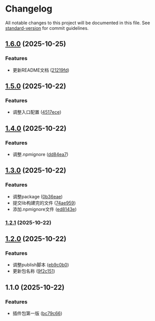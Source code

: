 # Changelog

All notable changes to this project will be documented in this file. See [standard-version](https://github.com/conventional-changelog/standard-version) for commit guidelines.

## [1.6.0](https://github.com/<owner>/<repo>/compare/v1.5.0...v1.6.0) (2025-10-25)


### Features

* 更新README文档 ([21219fd](https://github.com/<owner>/<repo>/commit/21219fd6b0c830f7d521b14296c4b1970c6c571d))

## [1.5.0](https://github.com/SquabbyZ/umi-clone-file-gitlab/compare/v1.4.0...v1.5.0) (2025-10-22)


### Features

* 调整入口配置 ([4517ece](https://github.com/SquabbyZ/umi-clone-file-gitlab/commit/4517ece6970a9dfa3b3bd9bd9e265153fb32d81c))

## [1.4.0](https://github.com/SquabbyZ/umi-clone-file-gitlab/compare/v1.3.0...v1.4.0) (2025-10-22)


### Features

* 调整.npmignore ([dd84ea7](https://github.com/SquabbyZ/umi-clone-file-gitlab/commit/dd84ea7f7723e4fb4730650a45c2bad49ab326f0))

## [1.3.0](https://github.com/SquabbyZ/umi-clone-file-gitlab/compare/v1.2.1...v1.3.0) (2025-10-22)


### Features

* 调整package ([0b36eae](https://github.com/SquabbyZ/umi-clone-file-gitlab/commit/0b36eaeba8dccc53ffafac0477524da288a715f0))
* 提交lib构建完的文件 ([74ae959](https://github.com/SquabbyZ/umi-clone-file-gitlab/commit/74ae9596bfb1d364599ea28a35f0a0dd13b73b40))
* 添加.npmignore文件 ([ed8143e](https://github.com/SquabbyZ/umi-clone-file-gitlab/commit/ed8143e79dc02a8297f8fd47821bb6c9494fb60f))

### [1.2.1](https://github.com/SquabbyZ/umi-clone-file-gitlab/compare/v1.2.0...v1.2.1) (2025-10-22)

## [1.2.0](https://github.com/SquabbyZ/umi-clone-file-gitlab/compare/v1.1.0...v1.2.0) (2025-10-22)


### Features

* 调整publish脚本 ([eb9c0b0](https://github.com/SquabbyZ/umi-clone-file-gitlab/commit/eb9c0b0eab5dd750702fca4c9b8c5dead22d90fc))
* 更新包名称 ([9f2c151](https://github.com/SquabbyZ/umi-clone-file-gitlab/commit/9f2c151c154757a68dcf63c1c80032265e27b500))

## 1.1.0 (2025-10-22)


### Features

* 插件包第一版 ([bc79c66](https://github.com/SquabbyZ/umi-clone-file-gitlab/commit/bc79c66f6e9bad51403ba3299b7957ad4cfb8cbe))
